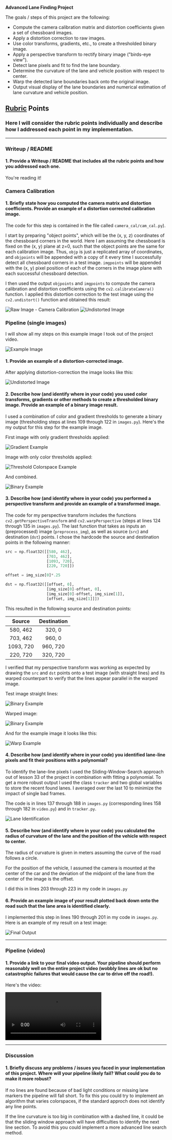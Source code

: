 **Advanced Lane Finding Project**

The goals / steps of this project are the following:

* Compute the camera calibration matrix and distortion coefficients given a set of chessboard images.
* Apply a distortion correction to raw images.
* Use color transforms, gradients, etc., to create a thresholded binary image.
* Apply a perspective transform to rectify binary image ("birds-eye view").
* Detect lane pixels and fit to find the lane boundary.
* Determine the curvature of the lane and vehicle position with respect to center.
* Warp the detected lane boundaries back onto the original image.
* Output visual display of the lane boundaries and numerical estimation of lane curvature and vehicle position.

[//]: # (Image References)

[image1]: ./output_images/calibration1.jpg "Raw Image - Camera Calibration"
[image2]: ./output_images/calibration1_undistorted.jpg "Undistorted Image"
[image3]: ./output_images/test8.png "Example Image"
[image4]: ./output_images/test8_undistorted.jpg "Undistorted Image"
[image5]: ./output_images/test8_gradient.jpg "Gradient Example"
[image6]: ./output_images/test8_colorspace.jpg "Threshold Colorspace Example"
[image7]: ./output_images/test8_grad_color.jpg "Binary Example"
[image8]: ./output_images/straight_lines1.jpg "Binary Example"
[image9]: ./output_images/straight_lines1_warped.jpg "Binary Example"
[image10]: ./output_images/test8_warped.jpg "Warp Example"
[image11]: ./output_images/test8_lane_ident.jpg "Lane Identification"
[image12]: ./output_images/test8_final.jpg "Final Output"
[video1]: ./project_output.mp4 "Project Video"

## [Rubric](https://review.udacity.com/#!/rubrics/571/view) Points

### Here I will consider the rubric points individually and describe how I addressed each point in my implementation.  

---

### Writeup / README

#### 1. Provide a Writeup / README that includes all the rubric points and how you addressed each one.

You're reading it!

### Camera Calibration

#### 1. Briefly state how you computed the camera matrix and distortion coefficients. Provide an example of a distortion corrected calibration image.

The code for this step is contained in the file called `camera_cal/cam_cal.py`).  

I start by preparing "object points", which will be the (x, y, z) coordinates of the chessboard corners in the world. Here I am assuming the chessboard is fixed on the (x, y) plane at z=0, such that the object points are the same for each calibration image.  Thus, `objp` is just a replicated array of coordinates, and `objpoints` will be appended with a copy of it every time I successfully detect all chessboard corners in a test image.  `imgpoints` will be appended with the (x, y) pixel position of each of the corners in the image plane with each successful chessboard detection.  

I then used the output `objpoints` and `imgpoints` to compute the camera calibration and distortion coefficients using the `cv2.calibrateCamera()` function.  I applied this distortion correction to the test image using the `cv2.undistort()` function and obtained this result:

![][image1]
![][image2]

### Pipeline (single images)

I will show all my steps on this example image I took out of the project video.

![][image3]

#### 1. Provide an example of a distortion-corrected image.

After applying distortion-correction the image looks like this:

![][image4]

#### 2. Describe how (and identify where in your code) you used color transforms, gradients or other methods to create a thresholded binary image.  Provide an example of a binary image result.

I used a combination of color and gradient thresholds to generate a binary image (thresholding steps at lines 109 through 122 in `images.py`).  Here's the my output for this step for the example image.

First image with only gradient thresholds applied:

![][image5]

Image with only color thresholds applied:

![][image6]

And combined.

![][image7]

#### 3. Describe how (and identify where in your code) you performed a perspective transform and provide an example of a transformed image.

The code for my perspective transform includes the functions `cv2.getPerspectiveTransform` and `cv2.warpPerspective` (steps at lines 124 through 135 in `images.py`). The last function that takes as inputs an (preprocessed) image (`preprocess_img`), as well as source (`src`) and destination (`dst`) points.  I chose the hardcode the source and destination points in the following manner:

```python
src = np.float32([[580, 462],
				  [703, 462],
				  [1093, 720],
				  [220, 720]])

offset = img_size[0]*.25

dst = np.float32([[offset, 0],
				  [img_size[0]-offset, 0],
				  [img_size[0]-offset, img_size[1]],
				  [offset, img_size[1]]])
```

This resulted in the following source and destination points:

| Source        | Destination   |
|:-------------:|:-------------:|
| 580, 462      | 320, 0        |
| 703, 462      | 960, 0        |
| 1093, 720     | 960, 720      |
| 220, 720      | 320, 720      |

I verified that my perspective transform was working as expected by drawing the `src` and `dst` points onto a test image (with straight lines) and its warped counterpart to verify that the lines appear parallel in the warped image.

Test image straight lines:

![][image8]

Warped image:

![][image9]

And for the example image it looks like this:

![][image10]

#### 4. Describe how (and identify where in your code) you identified lane-line pixels and fit their positions with a polynomial?

To identify the lane-line pixels I used the Sliding-Window-Search approach out of lesson 33 of the project in combination with fitting a polynomial. To get a more robust output I used the class `tracker` and two global variables to store the recent found lanes. I averaged over the last 10 to minimize the impact of single bad frames.

The code is in lines 137 through 188 in `images.py` (corresponding lines 158 through 182 in `video.py`) and in `tracker.py`.  

![][image11]

#### 5. Describe how (and identify where in your code) you calculated the radius of curvature of the lane and the position of the vehicle with respect to center.

The radius of curvature is given in meters assuming the curve of the road follows a circle.

For the position of the vehicle, I assumed the camera is mounted at the center of the car and the deviation of the midpoint of the lane from the center of the image is the offset.

I did this in lines 203 through 223 in my code in `images.py`

#### 6. Provide an example image of your result plotted back down onto the road such that the lane area is identified clearly.

I implemented this step in lines 190 through 201 in my code in `images.py`. Here is an example of my result on a test image:

![][image12]

---

### Pipeline (video)

#### 1. Provide a link to your final video output.  Your pipeline should perform reasonably well on the entire project video (wobbly lines are ok but no catastrophic failures that would cause the car to drive off the road!).

Here's the video:

![][video1]

---

### Discussion

#### 1. Briefly discuss any problems / issues you faced in your implementation of this project.  Where will your pipeline likely fail?  What could you do to make it more robust?

If no lines are found because of bad light conditions or missing lane markers the pipeline will fall short. To fix this you could try to implement an algorithm that varies colorspaces, if the standard approch does not identify any line points.

If the line curvature is too big in combination with a dashed line, it could be that the sliding window approach will have difficulties to identify the next line section. To avoid this you could implement a more advanced line search method.
